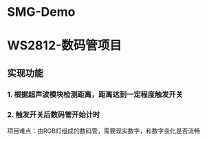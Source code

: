 # SMG-Demo
# WS2812-数码管项目
## 实现功能
### 1. 根据超声波模块检测距离，距离达到一定程度触发开关
### 2. 触发开关后数码管开始计时

项目难点：由RGB灯组成的数码管，需要现实数字，和数字变化是否流畅
